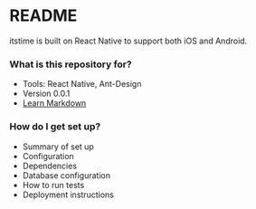 # README #

itstime is built on React Native to support both iOS and Android.

### What is this repository for? ###

* Tools: React Native, Ant-Design
* Version 0.0.1
* [Learn Markdown](https://bitbucket.org/tutorials/markdowndemo)

### How do I get set up? ###

* Summary of set up
* Configuration
* Dependencies
* Database configuration
* How to run tests
* Deployment instructions
